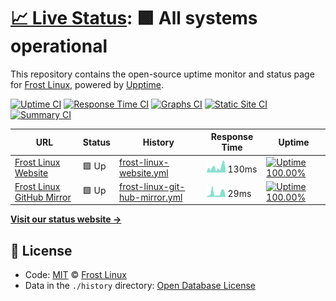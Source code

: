 # [📈 Live Status](https://frost-linux.github.io/uptime): <!--live status--> **🟩 All systems operational**

This repository contains the open-source uptime monitor and status page for [Frost Linux](https://frost-linux.github.io), powered by [Upptime](https://github.com/upptime/upptime).

[![Uptime CI](https://github.com/koj-co/upptime/workflows/Uptime%20CI/badge.svg)](https://github.com/koj-co/upptime/actions?query=workflow%3A%22Uptime+CI%22)
[![Response Time CI](https://github.com/koj-co/upptime/workflows/Response%20Time%20CI/badge.svg)](https://github.com/koj-co/upptime/actions?query=workflow%3A%22Response+Time+CI%22)
[![Graphs CI](https://github.com/koj-co/upptime/workflows/Graphs%20CI/badge.svg)](https://github.com/koj-co/upptime/actions?query=workflow%3A%22Graphs+CI%22)
[![Static Site CI](https://github.com/koj-co/upptime/workflows/Static%20Site%20CI/badge.svg)](https://github.com/koj-co/upptime/actions?query=workflow%3A%22Static+Site+CI%22)
[![Summary CI](https://github.com/koj-co/upptime/workflows/Summary%20CI/badge.svg)](https://github.com/koj-co/upptime/actions?query=workflow%3A%22Summary+CI%22)

<!--start: status pages-->
<!-- This summary is generated by Upptime (https://github.com/upptime/upptime) -->
<!-- Do not edit this manually, your changes will be overwritten -->

| URL                                                              | Status | History                                                                                                                       | Response Time                                                                                  | Uptime                                                                                                                                                                                                                                                     |
| ---------------------------------------------------------------- | ------ | ----------------------------------------------------------------------------------------------------------------------------- | ---------------------------------------------------------------------------------------------- | ---------------------------------------------------------------------------------------------------------------------------------------------------------------------------------------------------------------------------------------------------------- |
| [Frost Linux Website](https://frost-linux.github.io)             | 🟩 Up  | [frost-linux-website.yml](https://github.com/frost-linux/uptime/commits/master/history/frost-linux-website.yml)               | <img alt="Response time graph" src="./graphs/frost-linux-website.png" height="20"> 130ms       | [![Uptime 100.00%](https://img.shields.io/endpoint?url=https%3A%2F%2Fraw.githubusercontent.com%2Ffrost-linux%2Fuptime%2Fmaster%2Fapi%2Ffrost-linux-website%2Fuptime.json)](https://frost-linux.github.io/uptime/history/frost-linux-website)               |
| [Frost Linux GitHub Mirror](https://frost-linux.github.io/comet) | 🟩 Up  | [frost-linux-git-hub-mirror.yml](https://github.com/frost-linux/uptime/commits/master/history/frost-linux-git-hub-mirror.yml) | <img alt="Response time graph" src="./graphs/frost-linux-git-hub-mirror.png" height="20"> 29ms | [![Uptime 100.00%](https://img.shields.io/endpoint?url=https%3A%2F%2Fraw.githubusercontent.com%2Ffrost-linux%2Fuptime%2Fmaster%2Fapi%2Ffrost-linux-git-hub-mirror%2Fuptime.json)](https://frost-linux.github.io/uptime/history/frost-linux-git-hub-mirror) |

<!--end: status pages-->

[**Visit our status website →**](https://frost-linux.github.io/uptime)

## 📄 License

- Code: [MIT](./LICENSE) © [Frost Linux](https://frost-linux.github.io)
- Data in the `./history` directory: [Open Database License](https://opendatacommons.org/licenses/odbl/1-0/)

